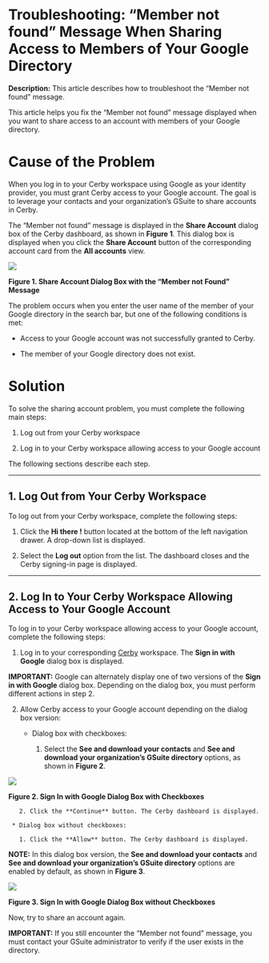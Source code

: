 # Troubleshooting: “Member not found” Message When Sharing Access to Members of Your Google Directory

**Description:** This article describes how to troubleshoot the “Member not found” message.

This article helps you fix the “Member not found” message displayed when you
want to share access to an account with members of your Google directory.

# **Cause of the Problem**

When you log in to your Cerby workspace using Google as your identity
provider, you must grant Cerby access to your Google account. The goal is to
leverage your contacts and your organization’s GSuite to share accounts in
Cerby.

The “Member not found” message is displayed in the **Share Account** dialog
box of the Cerby dashboard, as shown in **Figure 1**. This dialog box is
displayed when you click the **Share Account** button of the corresponding
account card from the **All accounts** view.

![](gitbook/imagesfigure+1.jpg)

**Figure 1. Share Account Dialog Box with the “Member not Found” Message**

The problem occurs when you enter the user name of the member of your Google
directory in the search bar, but one of the following conditions is met:

  * Access to your Google account was not successfully granted to Cerby.

  * The member of your Google directory does not exist.

# **Solution**

To solve the sharing account problem, you must complete the following main
steps:

  1. Log out from your Cerby workspace

  2. Log in to your Cerby workspace allowing access to your Google account

The following sections describe each step.

* * *

## 1\. Log Out from Your Cerby Workspace

To log out from your Cerby workspace, complete the following steps:

  1. Click the **Hi there <user name>!** button located at the bottom of the left navigation drawer. A drop-down list is displayed.

  2. Select the **Log out** option from the list. The dashboard closes and the Cerby signing-in page is displayed.

* * *

## 2\. Log In to Your Cerby Workspace Allowing Access to Your Google Account

To log in to your Cerby workspace allowing access to your Google account,
complete the following steps:

  1. Log in to your corresponding [Cerby](https://app.cerby.com/) workspace. The **Sign in with Google** dialog box is displayed.

**IMPORTANT:** Google can alternately display one of two versions of the
**Sign in with Google** dialog box. Depending on the dialog box, you must
perform different actions in step 2.

  2. Allow Cerby access to your Google account depending on the dialog box version:

     * Dialog box with checkboxes:

       1. Select the **See and download your contacts** and **See and download your organization’s GSuite directory** options, as shown in **Figure 2**.

![](gitbook/imagesfigure+2.jpg)

**Figure 2. Sign In with Google Dialog Box with Checkboxes**

       2. Click the **Continue** button. The Cerby dashboard is displayed.

     * Dialog box without checkboxes:

       1. Click the **Allow** button. The Cerby dashboard is displayed.

**NOTE:** In this dialog box version, the **See and download your contacts**
and **See and download your organization’s GSuite directory** options are
enabled by default, as shown in **Figure 3**.

![](gitbook/imagesfigure+3.jpg)

**Figure 3. Sign In with Google Dialog Box without Checkboxes**

Now, try to share an account again.

**IMPORTANT:** If you still encounter the “Member not found” message, you must
contact your GSuite administrator to verify if the user exists in the
directory.

